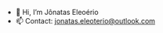 - 👋 Hi, I’m Jônatas Eleoério
- 📫 Contact: jonatas.eleoterio@outlook.com

<!---
Jonatasjes/Jonatasjes is a ✨ special ✨ repository because its `README.md` (this file) appears on your GitHub profile.
You can click the Preview link to take a look at your changes.
--->
